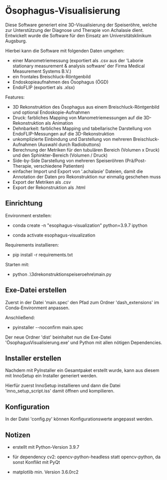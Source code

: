 # Ösophagus-Visualisierung

Diese Software generiert eine 3D-Visualisierung der Speiseröhre, welche zur Unterstützung der Diagnose und Therapie von Achalasie dient. Entwickelt wurde die Software für den Einsatz am Universitätsklinikum Augsburg.

Hierbei kann die Software mit folgenden Daten umgehen: 
- einer Manometriemessung (exportiert als .csv aus der 'Laborie stationary measurement & analysis software' der Firma Medical Measurement Systems B.V.)
- ein frontales Breischluck-Röntgenbild
- Endoskopieaufnahmen des Ösophagus (ÖGD)
- EndoFLIP (exportiert als .xlsx)

Features:
- 3D Rekonstruktion des Ösophagus aus einem Breischluck-Röntgenbild und optional Endoskopie-Aufnahmen
- Druck: farbliches Mapping von Manometriemessungen auf die 3D-Rekonstruktion als Animation
- Dehnbarkeit: farbliches Mapping und tabellarische Darstellung von EndoFLIP-Messungen auf die 3D-Rekonstruktion 
- unkomplizierte Einbindung und Darstellung von mehreren Breischluck-Aufnahmen (Auswahl durch Radiobuttons)
- Berechnung der Metriken für den tubulären Bereich (Volumen x Druck) und den Sphinkter-Bereich (Volumen / Druck)
- Side-by-Side Darstellung von mehreren Speiseröhren (Prä/Post-Therapie, verschiedene Patienten)
- einfacher Import und Export von '.achalasie' Dateien, damit die Annotation der Daten pro Rekonstruktion nur einmalig geschehen muss 
- Export der Metriken als .csv 
- Export der Rekonstruktion als .html
  
  
## Einrichtung

Environment erstellen:

- conda create -n "esophagus-visualization" python=3.9.7 ipython

- conda activate esophagus-visualization

  

Requirements installieren:

- pip install -r requirements.txt

  

Starten mit:

- python .\3drekonstruktionspeiseroehre\main.py

  

## Exe-Datei erstellen

Zuerst in der Datei 'main.spec' den Pfad zum Ordner 'dash_extensions' im Conda-Environment anpassen.

  

Anschließend:

  

- pyinstaller --noconfirm main.spec

  

Der neue Ordner 'dist' beinhaltet nun die Exe-Datei 'ÖsophagusVisualisierung.exe' und Python mit allen nötigen Dependencies.

  

## Installer erstellen

Nachdem mit PyInstaller ein Gesamtpaket erstellt wurde, kann aus diesem mit InnoSetup ein Installer generiert werden.

Hierfür zuerst InnoSetup installieren und dann die Datei 'inno_setup_script.iss' damit öffnen und kompilieren.

  

## Konfiguration

In der Datei 'config.py' können Konfigurationswerte angepasst werden.

  

## Notizen

- erstellt mit Python-Version 3.9.7

- für dependency cv2: opencv-python-headless statt opencv-python, da sonst Konflikt mit PyQt

- matplotlib min. Version 3.6.0rc2
